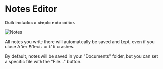 # Notes Editor

Duik includes a simple note editor.

![Notes](https://raw.githubusercontent.com/Rainbox-dev/DuAEF_Duik/master/docs/media/wiki/screenshots/panels/notes.PNG)

All notes you write there will automatically be saved and kept, even if you close After Effects or if it crashes.

By default, notes will be saved in your "Documents" folder, but you can set a specific file with the "File..." button.
